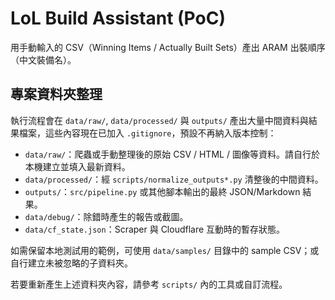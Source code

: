 # LoL Build Assistant (PoC)

用手動輸入的 CSV（Winning Items / Actually Built Sets）產出 ARAM 出裝順序（中文裝備名）。

## 專案資料夾整理

執行流程會在 `data/raw/`, `data/processed/` 與 `outputs/` 產出大量中間資料與結果檔案，這些內容現在已加入 `.gitignore`，預設不再納入版本控制：

- `data/raw/`：爬蟲或手動整理後的原始 CSV / HTML / 圖像等資料。請自行於本機建立並填入最新資料。
- `data/processed/`：經 `scripts/normalize_outputs*.py` 清整後的中間資料。
- `outputs/`：`src/pipeline.py` 或其他腳本輸出的最終 JSON/Markdown 結果。
- `data/debug/`：除錯時產生的報告或截圖。
- `data/cf_state.json`：Scraper 與 Cloudflare 互動時的暫存狀態。

如需保留本地測試用的範例，可使用 `data/samples/` 目錄中的 sample CSV；或自行建立未被忽略的子資料夾。

若要重新產生上述資料夾內容，請參考 `scripts/` 內的工具或自訂流程。 
